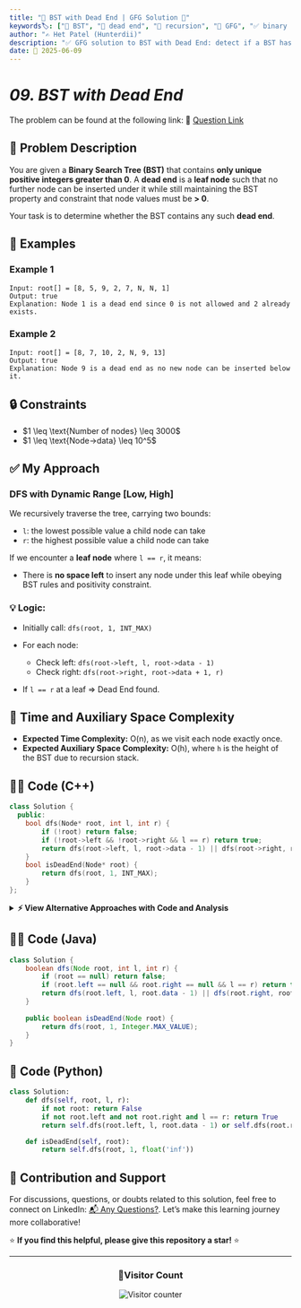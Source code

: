 ```yaml
---
title: "🌳 BST with Dead End | GFG Solution 🚧"
keywords🏷️: ["🌳 BST", "🚧 dead end", "🧠 recursion", "📘 GFG", "✅ binary tree", "🔍 DFS", "🧬 tree traversal", "📚 DSA", "🏁 competitive programming"]
author: "✍️ Het Patel (Hunterdii)"
description: "✅ GFG solution to BST with Dead End: detect if a BST has any dead-end node where no more insertions are possible while maintaining BST properties. 🚀"
date: 📅 2025-06-09
---
```


# *09. BST with Dead End*

The problem can be found at the following link: 🔗 [Question Link](https://www.geeksforgeeks.org/problems/check-whether-bst-contains-dead-end/1)


## **🧩 Problem Description**

You are given a **Binary Search Tree (BST)** that contains **only unique positive integers greater than 0**. A **dead end** is a **leaf node** such that no further node can be inserted under it while still maintaining the BST property and constraint that node values must be **> 0**.

Your task is to determine whether the BST contains any such **dead end**.


## **📘 Examples**

### Example 1

```
Input: root[] = [8, 5, 9, 2, 7, N, N, 1]
Output: true
Explanation: Node 1 is a dead end since 0 is not allowed and 2 already exists.
```

### Example 2

```
Input: root[] = [8, 7, 10, 2, N, 9, 13]
Output: true
Explanation: Node 9 is a dead end as no new node can be inserted below it.
```


## **🔒 Constraints**

* \$1 \leq \text{Number of nodes} \leq 3000\$
* \$1 \leq \text{Node->data} \leq 10^5\$


## ✅ **My Approach**

### DFS with Dynamic Range \[Low, High]

We recursively traverse the tree, carrying two bounds:

* `l`: the lowest possible value a child node can take
* `r`: the highest possible value a child node can take

If we encounter a **leaf node** where `l == r`, it means:

* There is **no space left** to insert any node under this leaf while obeying BST rules and positivity constraint.

### 💡 Logic:

* Initially call: `dfs(root, 1, INT_MAX)`
* For each node:

  * Check left: `dfs(root->left, l, root->data - 1)`
  * Check right: `dfs(root->right, root->data + 1, r)`
* If `l == r` at a leaf ⇒ Dead End found.

## 📝 Time and Auxiliary Space Complexity

* **Expected Time Complexity:** O(n), as we visit each node exactly once.
* **Expected Auxiliary Space Complexity:** O(h), where `h` is the height of the BST due to recursion stack.


## **🧑‍💻 Code (C++)**

```cpp
class Solution {
  public:
    bool dfs(Node* root, int l, int r) {
        if (!root) return false;
        if (!root->left && !root->right && l == r) return true;
        return dfs(root->left, l, root->data - 1) || dfs(root->right, root->data + 1, r);
    }
    bool isDeadEnd(Node* root) {
        return dfs(root, 1, INT_MAX);
    }
};
```

<details>
<summary><b>⚡ View Alternative Approaches with Code and Analysis</b></summary>

## 📊 **2️⃣ HashSet + Inorder Traversal**

### 💡 Algorithm Steps:

1. Traverse the BST and store all nodes and leaf nodes in `unordered_set<int>`:

   * `all` for every node
   * `leaves` for leaf nodes
2. After traversal, check for each leaf if `leaf+1` and `leaf-1` both exist in `all` set — this indicates a dead end.

```cpp
class Solution {
  public:
    void traverse(Node* root, unordered_set<int>& all, unordered_set<int>& leaf) {
        if (!root) return;
        all.insert(root->data);
        if (!root->left && !root->right) leaf.insert(root->data);
        traverse(root->left, all, leaf);
        traverse(root->right, all, leaf);
    }
    
    bool isDeadEnd(Node* root) {
        unordered_set<int> all, leaf;
        all.insert(0);
        traverse(root, all, leaf);
        for (int val : leaf)
            if (all.count(val - 1) && all.count(val + 1))
                return true;
        return false;
    }
};
```

### 📝 **Complexity Analysis:**

* **Time:** ⏱️ O(n)
* **Space:** 💾 O(n) (due to sets)

### ✅ **Why This Approach?**

* Tracks all nodes and leaves to verify dead ends directly.
* Effective when recursive range-check logic is hard to trace.


## 📊 **3️⃣ Bottom-Up BST Recursion with Early Return**

### 💡 Algorithm Steps:

1. Use recursion to return `true` if dead end exists in either left or right subtree.
2. At each node, check if `min == max` (boundary restriction met).

```cpp
class Solution {
  public:
    bool check(Node* root, int min, int max) {
        if (!root) return false;
        if (min == max) return true;
        return check(root->left, min, root->data - 1) || 
               check(root->right, root->data + 1, max);
    }
    bool isDeadEnd(Node* root) {
        return check(root, 1, INT_MAX);
    }
};
```

### 📝 **Complexity Analysis:**

* **Time:** ⏱️ O(n)
* **Space:** 💾 O(h) (recursive stack)

### ✅ **Why This Approach?**

* Clean, concise, and leverages BST property via boundary propagation.
* Matches the original reference approach.


## 🆚 **🔍 Comparison of Approaches**

| 🚀 **Approach**            | ⏱️ **Time** | 💾 **Space** | ✅ **Pros**                     | ⚠️ **Cons**                                 |
| -------------------------- | ----------- | ------------ | ------------------------------ | ------------------------------------------- |
| 🔍 **DFS with Boundaries** | 🟢 O(n)        | 🟢 O(h)         | Efficient, no extra memory     | Requires correct range management           |
| 📦 **HashSet + Traverse**  | 🟢 O(n)        | 🟢 O(n)         | Simple logic with pre-checking | Uses more memory                            |
| 🧮 **Bottom-Up Recursion** | 🟢 O(n)        | 🟡 O(h)         | Clear condition checking       | Conceptually similar to 1st but less direct |

### 🏆 **Best Choice Recommendation**

| 🎯 **Scenario**                       | 🎖️ **Recommended Approach**      |
| ------------------------------------- | --------------------------------- |
| 👍 For concise & optimal solution     | 🥇 DFS with boundaries            |
| 🧪 For readability and debugging ease | 🥈 HashSet leaf checking          |
| 📘 When working with deep tree logic  | 🥉 Bottom-Up recursion            |

</details>


## **🧑‍💻 Code (Java)**

```java
class Solution {
    boolean dfs(Node root, int l, int r) {
        if (root == null) return false;
        if (root.left == null && root.right == null && l == r) return true;
        return dfs(root.left, l, root.data - 1) || dfs(root.right, root.data + 1, r);
    }
    
    public boolean isDeadEnd(Node root) {
        return dfs(root, 1, Integer.MAX_VALUE);
    }
}
```


## **🐍 Code (Python)**

```python
class Solution:
    def dfs(self, root, l, r):
        if not root: return False
        if not root.left and not root.right and l == r: return True
        return self.dfs(root.left, l, root.data - 1) or self.dfs(root.right, root.data + 1, r)

    def isDeadEnd(self, root):
        return self.dfs(root, 1, float('inf'))
```

## 🧠 Contribution and Support

For discussions, questions, or doubts related to this solution, feel free to connect on LinkedIn: [📬 Any Questions?](https://www.linkedin.com/in/patel-hetkumar-sandipbhai-8b110525a/). Let’s make this learning journey more collaborative!

⭐ **If you find this helpful, please give this repository a star!** ⭐

---

<div align="center">
  <h3><b>📍Visitor Count</b></h3>
</div>

<p align="center">
  <img src="https://profile-counter.glitch.me/Hunterdii/count.svg" alt="Visitor counter" />
</p>
